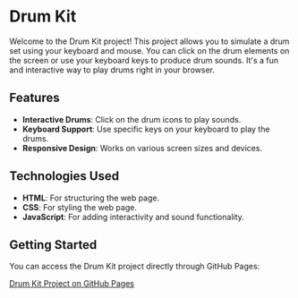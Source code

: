 # Drum Kit

Welcome to the Drum Kit project! This project allows you to simulate a drum set using your keyboard and mouse. You can click on the drum elements on the screen or use your keyboard keys to produce drum sounds. It's a fun and interactive way to play drums right in your browser.

## Features

- **Interactive Drums**: Click on the drum icons to play sounds.
- **Keyboard Support**: Use specific keys on your keyboard to play the drums.
- **Responsive Design**: Works on various screen sizes and devices.

## Technologies Used

- **HTML**: For structuring the web page.
- **CSS**: For styling the web page.
- **JavaScript**: For adding interactivity and sound functionality.

## Getting Started

You can access the Drum Kit project directly through GitHub Pages:

[Drum Kit Project on GitHub Pages](https://oelshark89.github.io/Drum-Kit/)



